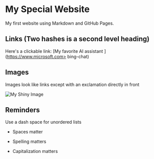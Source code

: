 # My Special Website 

My first website using Markdown and GitHub Pages.

## Links (Two hashes is a second level heading)

Here's a clickable link: [My favorite AI assistant ] (https://www.microsoft.com> bing-chat)

## Images

Images look like links except with an exclamation directly in front

![My Shiny Image](https://raw.githubusercontent.com/denisecase/pyshiny-penguins-dashboard-express/main/images/LocalAppRunning.JPG)

## Reminders

Use a dash space for unordered lists

- Spaces matter

- Spelling matters

- Capitalization matters
